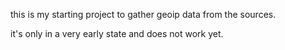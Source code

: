 this is my starting project to gather geoip data from the sources.

it's only in a very early state and does not work yet.
